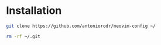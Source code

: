 # Installation

```bash
git clone https://github.com/antoniorodr/neovim-config ~/

```

```bash
rm -rf ~/.git
```
